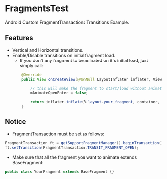 # FragmentsTest
Android Custom FragmentTransactions Transitions Example.

## Features
  - Vertical and Horizontal transitions.
  - Enable/Disable transitions on initial fragment load.
    - If you don't any fragment to be aninated on it's initial load, just simply call:
    ```java
        @Override
        public View onCreateView(@NonNull LayoutInflater inflater, ViewGroup container, Bundle savedInstanceState) {

            // this will make the fragment to start/load without animation
            mAnimateOpenEnter = false;

            return inflater.inflate(R.layout.your_fragment, container, false);
        }
    ```
    
## Notice
  - FragmentTransaction must be set as follows:
```java
FragmentTransaction ft = getSupportFragmentManager().beginTransaction();
ft.setTransition(FragmentTransaction.TRANSIT_FRAGMENT_OPEN);
```  
  - Make sure that all the fragment you want to animate extends BaseFragment:
```java
public class YourFragment extends BaseFragment {}
```
